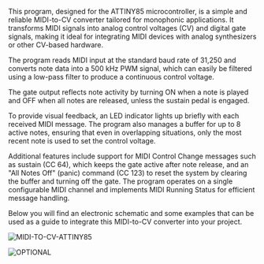 This program, designed for the ATTINY85 microcontroller, is a simple and reliable MIDI-to-CV converter tailored for monophonic applications.
It transforms MIDI signals into analog control voltages (CV) and digital gate signals, making it ideal for integrating MIDI devices with analog synthesizers or other CV-based hardware.

The program reads MIDI input at the standard baud rate of 31,250 and converts note data into a 500 kHz PWM signal, which can easily be filtered using a low-pass filter to produce a continuous control voltage.

The gate output reflects note activity by turning ON when a note is played and OFF when all notes are released, unless the sustain pedal is engaged.

To provide visual feedback, an LED indicator lights up briefly with each received MIDI message.
The program also manages a buffer for up to 8 active notes, ensuring that even in overlapping situations, only the most recent note is used to set the control voltage.

Additional features include support for MIDI Control Change messages such as sustain (CC 64), which keeps the gate active after note release, and an "All Notes Off" (panic) command (CC 123) to reset the system by clearing the buffer and turning off the gate.
The program operates on a single configurable MIDI channel and implements MIDI Running Status for efficient message handling.

Below you will find an electronic schematic and some examples that can be used as a guide to integrate this MIDI-to-CV converter into your project.

![MIDI-TO-CV-ATTINY85](https://github.com/user-attachments/assets/ea48776f-24c2-4b30-8efd-cc0e047dc06d)

![OPTIONAL](https://github.com/user-attachments/assets/5aab95e9-be8c-46f1-82db-d3616caf1ad5)
